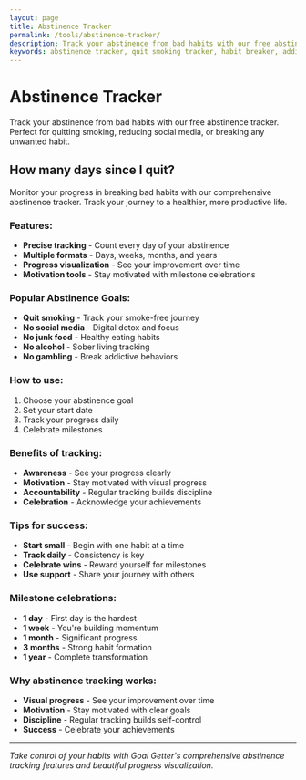 ```yaml
---
layout: page
title: Abstinence Tracker
permalink: /tools/abstinence-tracker/
description: Track your abstinence from bad habits with our free abstinence tracker. Perfect for quitting smoking, reducing social media, or breaking any unwanted habit.
keywords: abstinence tracker, quit smoking tracker, habit breaker, addiction recovery, sobriety tracker, bad habit tracker
---
```


<script type="application/ld+json">
{
  "@context": "https://schema.org",
  "@type": "WebApplication",
  "name": "Abstinence Tracker",
  "description": "Track your abstinence from bad habits and build healthier lifestyle",
  "url": "https://goalgetter.app/tools/abstinence-tracker/",
  "applicationCategory": "HealthApplication",
  "operatingSystem": "Web Browser",
  "offers": {
    "@type": "Offer",
    "price": "0",
    "priceCurrency": "USD"
  },
  "creator": {
    "@type": "Organization",
    "name": "Goal Getter"
  }
}
</script>

# Abstinence Tracker

Track your abstinence from bad habits with our free abstinence tracker. Perfect for quitting smoking, reducing social media, or breaking any unwanted habit.

## How many days since I quit?

Monitor your progress in breaking bad habits with our comprehensive abstinence tracker. Track your journey to a healthier, more productive life.

### Features:
- **Precise tracking** - Count every day of your abstinence
- **Multiple formats** - Days, weeks, months, and years
- **Progress visualization** - See your improvement over time
- **Motivation tools** - Stay motivated with milestone celebrations

### Popular Abstinence Goals:
- **Quit smoking** - Track your smoke-free journey
- **No social media** - Digital detox and focus
- **No junk food** - Healthy eating habits
- **No alcohol** - Sober living tracking
- **No gambling** - Break addictive behaviors

### How to use:
1. Choose your abstinence goal
2. Set your start date
3. Track your progress daily
4. Celebrate milestones

### Benefits of tracking:
- **Awareness** - See your progress clearly
- **Motivation** - Stay motivated with visual progress
- **Accountability** - Regular tracking builds discipline
- **Celebration** - Acknowledge your achievements

### Tips for success:
- **Start small** - Begin with one habit at a time
- **Track daily** - Consistency is key
- **Celebrate wins** - Reward yourself for milestones
- **Use support** - Share your journey with others

### Milestone celebrations:
- **1 day** - First day is the hardest
- **1 week** - You're building momentum
- **1 month** - Significant progress
- **3 months** - Strong habit formation
- **1 year** - Complete transformation

### Why abstinence tracking works:
- **Visual progress** - See your improvement over time
- **Motivation** - Stay motivated with clear goals
- **Discipline** - Regular tracking builds self-control
- **Success** - Celebrate your achievements

---

*Take control of your habits with Goal Getter's comprehensive abstinence tracking features and beautiful progress visualization.*
